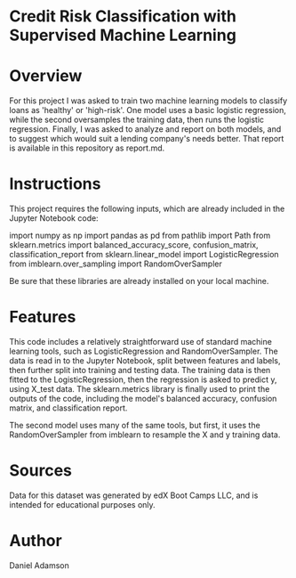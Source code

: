 # Credit Risk Classification with Supervised Machine Learning

# Overview

For this project I was asked to train two machine learning models to classify loans as 'healthy' or 'high-risk'. One model uses a basic logistic regression, while the second oversamples the training data, then runs the logistic regression. Finally, I was asked to analyze and report on both models, and to suggest which would suit a lending company's needs better. That report is available in this repository as report.md. 

# Instructions

This project requires the following inputs, which are already included in the Jupyter Notebook code:
  
  import numpy as np
  import pandas as pd
  from pathlib import Path
  from sklearn.metrics import balanced_accuracy_score, confusion_matrix, classification_report
  from sklearn.linear_model import LogisticRegression
  from imblearn.over_sampling import RandomOverSampler

Be sure that these libraries are already installed on your local machine.

# Features

This code includes a relatively straightforward use of standard machine learning tools, such as LogisticRegression and RandomOverSampler. The data is read in to the Jupyter Notebook, split between features and labels, then further split into training and testing data. The training data is then fitted to the LogisticRegression, then the regression is asked to predict y, using X_test data. The sklearn.metrics library is finally used to print the outputs of the code, including the model's balanced accuracy, confusion matrix, and classification report.

The second model uses many of the same tools, but first, it uses the RandomOverSampler from imblearn to resample the X and y training data.

# Sources

Data for this dataset was generated by edX Boot Camps LLC, and is intended for educational purposes only.

# Author

Daniel Adamson

